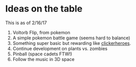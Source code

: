 Ideas on the table
==================

This is as of 2/16/17

1. Voltorb Flip, from pokemon
2. A simple pokemon battle game (seems hard to balance)
3. Something super basic but rewarding like [clickerheroes](https://www.clickerheroes.com).
4. Continue development on plants vs. zombies
5. Pinball (space cadets FTW!)
6. Follow the music in 3D space
